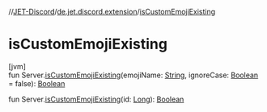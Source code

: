 //[JET-Discord](../../index.md)/[de.jet.discord.extension](index.md)/[isCustomEmojiExisting](is-custom-emoji-existing.md)

# isCustomEmojiExisting

[jvm]\
fun Server.[isCustomEmojiExisting](is-custom-emoji-existing.md)(emojiName: [String](https://kotlinlang.org/api/latest/jvm/stdlib/kotlin/-string/index.html), ignoreCase: [Boolean](https://kotlinlang.org/api/latest/jvm/stdlib/kotlin/-boolean/index.html) = false): [Boolean](https://kotlinlang.org/api/latest/jvm/stdlib/kotlin/-boolean/index.html)

fun Server.[isCustomEmojiExisting](is-custom-emoji-existing.md)(id: [Long](https://kotlinlang.org/api/latest/jvm/stdlib/kotlin/-long/index.html)): [Boolean](https://kotlinlang.org/api/latest/jvm/stdlib/kotlin/-boolean/index.html)
